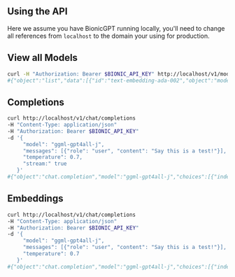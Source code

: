 ## Using the API

Here we assume you have BionicGPT running locally, you'll need to change all references from `localhost` to the domain your using for production.

## View all Models

```sh
curl -H "Authorization: Bearer $BIONIC_API_KEY" http://localhost/v1/models
#{"object":"list","data":[{"id":"text-embedding-ada-002","object":"model"},{"id":"ggml-gpt4all-j","object":"model"}]}
```

## Completions

```sh
curl http://localhost/v1/chat/completions   
-H "Content-Type: application/json"   
-H "Authorization: Bearer $BIONIC_API_KEY"   
-d '{
     "model": "ggml-gpt4all-j",
     "messages": [{"role": "user", "content": "Say this is a test!"}],
     "temperature": 0.7,
     "stream:" true
   }'
#{"object":"chat.completion","model":"ggml-gpt4all-j","choices":[{"index":0,"finish_reason":"stop","message":{"role":"assistant","content":"I'm sorry, I don't understand what you mean. Can you please provide more context or clarify your statement?"}}],"usage":{"prompt_tokens":0,"completion_tokens":0,"total_tokens":0}}
```

## Embeddings

```sh
curl http://localhost/v1/chat/completions   
-H "Content-Type: application/json"   
-H "Authorization: Bearer $BIONIC_API_KEY"   
-d '{
     "model": "ggml-gpt4all-j",
     "messages": [{"role": "user", "content": "Say this is a test!"}],
     "temperature": 0.7
   }'
#{"object":"chat.completion","model":"ggml-gpt4all-j","choices":[{"index":0,"finish_reason":"stop","message":{"role":"assistant","content":"I'm sorry, I don't understand what you mean. Can you please provide more context or clarify your statement?"}}],"usage":{"prompt_tokens":0,"completion_tokens":0,"total_tokens":0}}
```